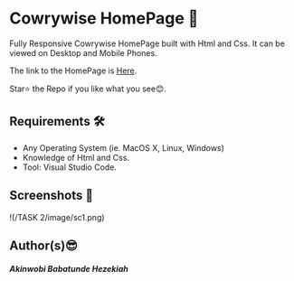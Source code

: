 # Cowrywise HomePage :star2:

Fully Responsive Cowrywise HomePage built with Html and Css. It can be viewed on Desktop and Mobile Phones.

The link to the HomePage is [Here](http://babzt.github.io/Cowrywise/).

Star:star: the Repo if you like what you see:blush:.

## Requirements :hammer_and_wrench: 

- Any Operating System (ie. MacOS X, Linux, Windows)
- Knowledge of Html and Css.
- Tool: Visual Studio Code.

 ## Screenshots :camera_flash:
 !(/TASK 2/image/sc1.png)



## Author(s):sunglasses:
##### Akinwobi Babatunde Hezekiah



